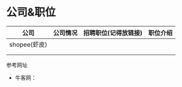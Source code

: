 # 公司&职位

|     公司     | 公司情况 | 招聘职位(记得放链接) | 职位介绍 |
| :----------: | :------: | :------------------: | :------: |
| shopee(虾皮) |          |                      |          |
|              |          |                      |          |
|              |          |                      |          |









参考网址

- 牛客网：